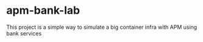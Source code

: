 # apm-bank-lab
This project is a simple way to simulate a big container infra with APM using bank services
